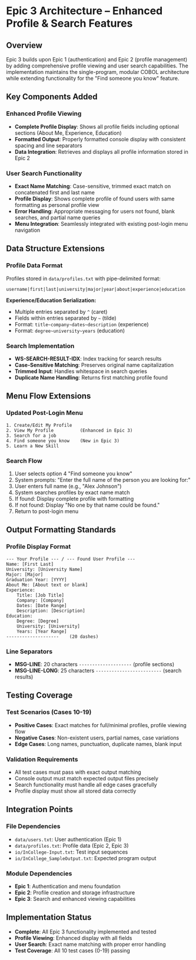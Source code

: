 # Epic 3 Architecture – Enhanced Profile & Search Features

## Overview
Epic 3 builds upon Epic 1 (authentication) and Epic 2 (profile management) by adding comprehensive profile viewing and user search capabilities. The implementation maintains the single-program, modular COBOL architecture while extending functionality for the "Find someone you know" feature.

## Key Components Added

### Enhanced Profile Viewing
- **Complete Profile Display**: Shows all profile fields including optional sections (About Me, Experience, Education)
- **Formatted Output**: Properly formatted console display with consistent spacing and line separators
- **Data Integration**: Retrieves and displays all profile information stored in Epic 2

### User Search Functionality  
- **Exact Name Matching**: Case-sensitive, trimmed exact match on concatenated first and last name
- **Profile Display**: Shows complete profile of found users with same formatting as personal profile view
- **Error Handling**: Appropriate messaging for users not found, blank searches, and partial name queries
- **Menu Integration**: Seamlessly integrated with existing post-login menu navigation

## Data Structure Extensions

### Profile Data Format
Profiles stored in `data/profiles.txt` with pipe-delimited format:
```
username|first|last|university|major|year|about|experience|education
```

**Experience/Education Serialization:**
- Multiple entries separated by `^` (caret)
- Fields within entries separated by `~` (tilde)
- Format: `title~company~dates~description` (experience)
- Format: `degree~university~years` (education)

### Search Implementation
- **WS-SEARCH-RESULT-IDX**: Index tracking for search results
- **Case-Sensitive Matching**: Preserves original name capitalization
- **Trimmed Input**: Handles whitespace in search queries
- **Duplicate Name Handling**: Returns first matching profile found

## Menu Flow Extensions

### Updated Post-Login Menu
```
1. Create/Edit My Profile
2. View My Profile          (Enhanced in Epic 3)
3. Search for a job
4. Find someone you know    (New in Epic 3)  
5. Learn a New Skill
```

### Search Flow
1. User selects option 4 "Find someone you know"
2. System prompts: "Enter the full name of the person you are looking for:"
3. User enters full name (e.g., "Alex Johnson")
4. System searches profiles by exact name match
5. If found: Display complete profile with formatting
6. If not found: Display "No one by that name could be found."
7. Return to post-login menu

## Output Formatting Standards

### Profile Display Format
```
--- Your Profile --- / --- Found User Profile ---
Name: [First Last]
University: [University Name]
Major: [Major]
Graduation Year: [YYYY]
About Me: [About text or blank]
Experience:
    Title: [Job Title]
    Company: [Company]
    Dates: [Date Range]
    Description: [Description]
Education:
    Degree: [Degree]
    University: [University]
    Years: [Year Range]
--------------------    (20 dashes)
```

### Line Separators
- **MSG-LINE**: 20 characters `--------------------` (profile sections)
- **MSG-LINE-LONG**: 25 characters `-------------------------` (search results)

## Testing Coverage

### Test Scenarios (Cases 10-19)
- **Positive Cases**: Exact matches for full/minimal profiles, profile viewing flow
- **Negative Cases**: Non-existent users, partial names, case variations  
- **Edge Cases**: Long names, punctuation, duplicate names, blank input

### Validation Requirements
- All test cases must pass with exact output matching
- Console output must match expected output files precisely
- Search functionality must handle all edge cases gracefully
- Profile display must show all stored data correctly

## Integration Points

### File Dependencies
- `data/users.txt`: User authentication (Epic 1)
- `data/profiles.txt`: Profile data (Epic 2, Epic 3)
- `io/InCollege-Input.txt`: Test input sequences
- `io/InCollege_SampleOutput.txt`: Expected program output

### Module Dependencies  
- **Epic 1**: Authentication and menu foundation
- **Epic 2**: Profile creation and storage infrastructure
- **Epic 3**: Search and enhanced viewing capabilities

## Implementation Status
- **Complete**: All Epic 3 functionality implemented and tested  
- **Profile Viewing**: Enhanced display with all fields  
- **User Search**: Exact name matching with proper error handling  
- **Test Coverage**: All 10 test cases (0-19) passing  
